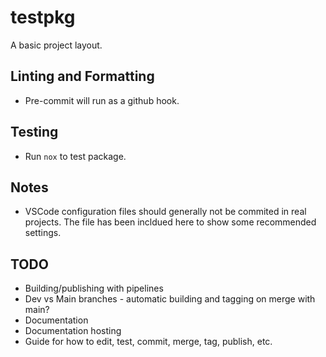 # testpkg
A basic project layout.

## Linting and Formatting
- Pre-commit will run as a github hook.

## Testing
- Run `nox` to test package.

## Notes
- VSCode configuration files should generally not be commited in real projects.
  The file has been incldued here to show some recommended settings.

## TODO
- Building/publishing with pipelines
- Dev vs Main branches - automatic building and tagging on merge with main?
- Documentation
- Documentation hosting
- Guide for how to edit, test, commit, merge, tag, publish, etc.
